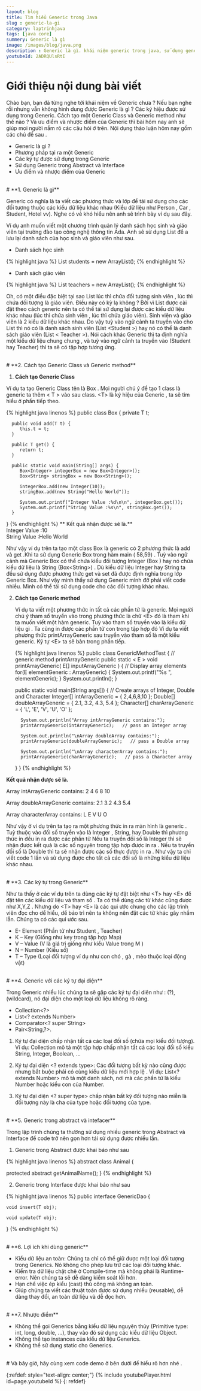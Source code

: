 ```yaml
---
layout: blog
title: Tìm hiểu Generic trong Java
slug : generic-la-gi
category: laptrinhjava
tags: [java core]
summery: Generic là gì
image: /images/blog/java.png
description : Generic là gì. khái niệm generic trong java, sử dụng generic trong java, cách tạo generic trong java
youtubeId: 2ADRQUlsRtI
---
```


# **Giới thiệu nội dung bài viết**

Chào bạn, bạn đã từng nghe tới khái niệm về Generic chưa ? Nếu bạn nghe rồi nhưng vẫn không hình dung được
Generic là gì ? Các ký hiệu được sử dụng trong Generic. Cách tạo một Generic Class và Generic method như thế nào ? Và ưu điểm và nhược
điểm của Generic thì bài hôm nay anh sẽ giúp mọi người nắm rõ các câu hỏi ở trên. Nội dụng thảo luận hôm nay gồm các chủ đề sau .

- Generic là gì ?
- Phương pháp tại ra một Generic
- Các ký tự được sử dụng trong Generic
- Sử dụng Generic trong Abstract và Interface
- Ưu điểm và nhược điểm của Generic

<br>
# **1. Generic là gì**

Generic có nghĩa là ta viết các phương thức và lớp để tái sử dụng cho các đối tượng thuộc các kiểu dữ liệu khác nhau (Kiểu dữ liệu như Person , Car , Student, Hotel vv).
Nghe có vẻ khó hiểu nên anh sẽ trình bày ví dụ sau đây.

Ví dụ anh muốn viết một chương trình quản lý danh sách  học sinh và giáo viên tại trường đào tạo
công nghệ thông tin Ada. Anh sẽ sử dụng List để a lưu lại danh sách của học sinh và giáo viên như sau.

- Danh sách học sinh

{% highlight java  %}
List<Student> students = new ArrayList<Student>();
{% endhighlight %}

- Danh sách giáo viên

{% highlight java  %}
List<Teacher> teachers = new ArrayList<Teacher>();
{% endhighlight %}

Oh, có một điều đặc biệt tại sao List lúc thì chứa đối tượng sinh viên , lúc thì chứa đối tượng là giáo viên. Điều này có kỳ lạ không ?
Bởi vì List được cài đặt theo cách generic nên ta có thể tái sử dụng lại được các kiểu dữ liệu khác nhau  (lúc thì chứa sinh viên , lúc thì chứa giáo viên). Sinh viên và giáo viên
là 2 kiểu dữ liệu khác nhau. Do vậy tuỳ vào ngữ cảnh ta truyền vào cho List thì nó có là danh sách sinh viên (List \<Student \>) hay nó có thể là danh sách giáo viên  (List \< Teacher \>).
Nói cách khác Generic thì ta định nghĩa một kiểu dữ liệu chung chung , và tuỳ vào ngữ cảnh ta truyền vào (Student hay Teacher) thì ta sẽ có tập hợp tương ứng.

<br>
# **2. Cách tạo Generic Class và Generic method**

1. **Cách tạo Generic Class**

Ví dụ ta tạo  Generic Class tên là  Box . Mọi người chú ý để tạo 1 class là generic ta thêm \< T \> vào sau class. \<T\> là ký hiệu của Generic , ta sẽ tìm hiểu ở phần tiếp theo.

   {% highlight java linenos %}
   public class Box<T> {
      private T t;

      public void add(T t) {
         this.t = t;
      }

      public T get() {
         return t;
      }

      public static void main(String[] args) {
         Box<Integer> integerBox = new Box<Integer>();
         Box<String> stringBox = new Box<String>();

         integerBox.add(new Integer(10));
         stringBox.add(new String("Hello World"));

         System.out.printf("Integer Value :%d\n\n", integerBox.get());
         System.out.printf("String Value :%s\n", stringBox.get());
      }
   }
   {% endhighlight %}
  ** Kết quả nhận được sẽ là.** <br>
   Integer Value :10 <br>
   String Value :Hello World <br>

Như vậy ví dụ trên ta tạo một class Box là generic có 2 phương thức là add và get .Khi ta sử dụng Generic Box trong hàm main ( 58,59)  . Tuỳ vào ngữ cảnh mà Generic Box  có thể chứa kiểu đối tượng Integer (Box<Integer> ) hay nó
chứa kiểu dữ liệu là String (Box\<String\>) . Dù kiểu dữ liệu Integer hay String ta đều sử dụng được phương thức get và set đã được định nghỉa trong lớp Generic Box. Như vậy mình thấy
sử dụng Generic mình đỡ phải viết code nhiều. Mình có thể tái sử dụng code cho các đối tượng khác nhau.

2. **Cách tạo Generic method**

   Ví dụ ta viết một phương thức in tất cả các phần tử là generic. Mọi người chú ý tham số truyền vào trong phương thức là chữ \<E\> đó là tham khi ta muốn viết một hàm generic.
   Tuỳ vào tham số truyền vào là kiểu dữ liệu gì . Ta cũng in được các phần tử con trong tập hợp đó
   Ví dụ ta viết phương thức printArrayGeneric sau truyền vào tham số là một kiểu generic. Ký tự \<E\> ta sẽ bàn trong phần tiếp.

   {% highlight java linenos %}
   public class GenericMethodTest {
      // generic method printArrayGeneric
      public static < E > void printArrayGeneric( E[] inputArrayGeneric ) {
         // Display array elements
         for(E elementGeneric : ArrayGeneric) {
            System.out.printf("%s ", elementGeneric);
         }
         System.out.println();
      }

      public static void main(String args[]) {
         // Create arrays of Integer, Double and Character
         Integer[] intArrayGeneric = { 2,4,6,8,10 };
         Double[] doubleArrayGeneric = { 2.1, 3.2, 4.3, 5.4 };
         Character[] charArrayGeneric = { 'L', 'E', 'V', 'U', 'O' };

         System.out.println("Array intArrayGeneric contains:");
         printArrayGeneric(intArrayGeneric);   // pass an Integer array

         System.out.println("\nArray doubleArray contains:");
         printArrayGeneric(doubleArrayGeneric);   // pass a Double array

         System.out.println("\nArray characterArray contains:");
         printArrayGeneric(charArrayGeneric);   // pass a Character array
      }
   }
   {% endhighlight %}

 **Kết quả nhận được sẽ là.** <br>

   Array intArrayGeneric contains:
   2 4 6 8 10

   Array doubleArrayGeneric contains:
   2.1 3.2 4.3 5.4

   Array characterArray contains:
   L E V U O

Như vậy ở ví dụ trên ta tạo ra một phương thức in ra màn hình là generic . Tuỳ thuộc vào đối số truyền vào là Integer , String, hay Double thì phương thức in đều in ra được các phần tử
Nếu ta truyền  đối số là Integer thì sẽ nhận được kết quả là các số nguyên trong tập hợp được in ra  . Nếu ta truyền đối số là  Double thì ta sẽ nhận được các số thực được in ra . Như vậy ta chỉ viết code 1 lần và sử dụng được cho tất
cả các đối số là những kiểu dữ liệu khác nhau.

<br>
# **3. Các ký tự trong Generic**

Như ta thấy ở các ví dụ trên ta dùng các ký tự đặt biệt như \<T\> hay \<E\> để đặt tên các kiểu dữ liệu và  tham số . Ta có thể dùng các từ khác cũng được như X,Y,Z . Nhưng do  \<T\> hay \<E\>
là các qui ước chung cho các lập trình viên đọc cho dể hiểu, dể bảo trì nên ta không nên đặt các từ khác gây nhầm lẫn. Chúng ta có các qui ước sau.
+ E- Element (Phần tử như Student , Teacher)
+ K – Key (Giống như key trong tập hợp Map)
+ V – Value (V là giá trị giống như kiểu Value trong M )
+ N – Number (Kiểu số)
+ T – Type (Loại đối tượng ví dụ như con chó , gà , mèo thuộc loại động vật)

<br>
# **4. Generic với các ký tự đại diện**

Trong Generic nhiều lúc chúng ta sẽ gặp các ký tự đại diên như : (?),(wildcard), nó đại diện cho một loại dữ liệu  không rõ ràng.


- Collection<?>
- List<? extends Number>
- Comparator<? super String>
- Pair<String,?>.

1. Ký tự đại diện <?> chấp nhận tất cả các loại đối số (chứa mọi kiểu đối tượng).
Ví dụ: Collection<?> mô tả một tập hợp chấp nhận tất cả các loại đối số kiểu String, Integer, Boolean, …

2. Ký tự đại diện <? extends type>: Các đối tượng bất kỳ nào cũng được nhưng bắt buộc phải có cùng kiểu dữ liệu mới hợp lệ .
Ví dụ: List<? extends Number> mô tả một danh sách, nơi mà các phần tử là kiểu Number hoặc kiểu con của Number.

3. Ký tự đại diện <? super type> chấp nhận bất ký đối tượng nào miễn là đối tượng này là cha của type hoặc đối tượng của type.


<br>
# **5. Generic trong abstract và intefacer**

Trong lập trình chúng ta thường sử dụng nhiều generic trong Abstract và Interface để code trở nên gọn hơn tái sử dụng được  nhiều lần.

1. Generic trong Abstract được khai báo như sau

{% highlight java linenos %}
abstract class Animal<T> {

protected abstract <T> getAnimalName();
}
{% endhighlight %}

2. Generic trong Interface được khai báo như sau

{% highlight java linenos %}
public interface GenericDao<T> {

    void insert(T obj);

    void update(T obj);

}
{% endhighlight %}

<br>
# **6. Lợi ích khi dùng generic**

- Kiểu dữ liệu an toàn: Chúng ta chỉ có thể giữ được một loại đối tượng trong Generics. Nó không cho phép lưu trữ các loại đối tượng khác.
- Kiểm tra dữ liệu chặt chẽ ở Compile-time mà không phải là Runtime-error. Nên chúng ta sẽ dễ dàng kiểm soát lỗi hơn.
- Hạn chế việc ép kiểu (cast) thủ công mà không an toàn.
- Giúp chúng ta viết các thuật toán được sử dụng nhiều (reusable), dễ dàng thay đổi, an toàn dữ liệu và dễ đọc hơn.


<br>
# **7. Nhược điểm**

- Không thể gọi Generics bằng kiểu dữ liệu nguyên thủy (Primitive type: int, long, double, …), thay vào đó sử dụng các kiểu dữ liệu Object.
- Không thể tạo instances của kiểu dữ liệu Generics.
- Không thể sử dụng static cho Generics.

<br>
# Và bây giờ, hãy cùng xem code demo ở bên dưới để hiểu rõ hơn nhé .

{:refdef: style="text-align: center;"}
{% include youtubePlayer.html id=page.youtubeId %}
{: refdef}
